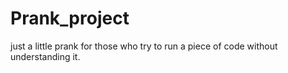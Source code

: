 # Prank_project
just a little prank for those who try to run a piece of code without understanding it. 
